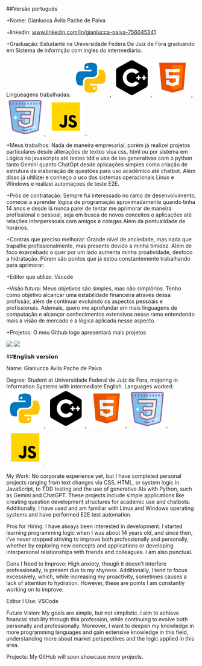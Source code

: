 ##Versão português

+Nome: Gianlucca Ávila Pache de Paiva

+linkedin: www.linkedin.com/in/gianlucca-paiva-756045341

+Graduação: Estudante na Universidade Federa De Juiz de Fora graduando em Sistema de informção com ingles do intermediário.

Lingueagens trabalhadas: 
![alt text](image.png), ![alt text](image-1.png), ![alt text](image-2.png), ![alt text](image-3.png), ![alt text](image-4.png)..

+Meus trabalhos: Nada de maneira empresarial, porém já realizei projetos particulares desde alterações de textos viua css, html ou por sistema em Lógica no javascripts até testes tdd e uso de ias generativas com o python tanto Gemini quanto ChatGpt desde aplicações simples como criação de estrutura de elaboração de questões para uso acadêmico até chatbot. Além disso já ultilizei e conheço o uso dos sistemas operacionais Linux e Windows e realizei automaçoes de teste E2E.

+Prós de contratação: Sempre fui interessado no ramo de desenvolvimento, comecei a aprender lógica de programação aproximadamente quando tinha 14 anos e desde lá nunca parei de tentar me aprimorar de maneira profissional e pessoal, seja em busca de novos conceitos e aplicações até relações interperssoais com amigos e colegas.Além da pontualidade de horários.

+Contras que preciso melhorar: Grande nível de anciedade, mas nada que trapalhe profissionalmente, mas presente devido a minha timidez. Além de foco exarcebado o quer por um lado aumenta minha proatividade, desfoco a hidratação. Pórem são pontos que já estou constantemente trabalhando para aprimorar.

+Editor que utilizo: Vscode

+Visão futura: Meus objetivos são simples, mas não simplórios. Tenho como objetivo alcançar uma estabilidade financeira através dessa profissão, além de continuar evoluindo os aspectos pessoais e profissionais. Ademais, quero me aprofundar em mais linguagens de computação e alcançar conhecimentos extensivos nesse ramo entendendo mais a visão de mercado e a lógica aplicada nesse aspecto.

+Projetos: O meu Github logo apresentará mais projetos

<div>
<img loading="lazy" height="180em" src="https://github-readme-stats.vercel.app/api/top-langs/?username=GianluccaPiava&layout=compact&langs_count=7&theme=dracula"/>
<img loading="lazy" height="180em" src="https://github-readme-stats.vercel.app/api?username=GianluccaPaiva&show_icons=true&theme=dracula&include_all_commits=true&count_private=true"/>
</div>
  
##𝗘𝗻𝗴𝗹𝗶𝘀𝗵 𝘃𝗲𝗿𝘀𝗶𝗼𝗻

Name: Gianlucca Ávila Pache de Paiva

Degree: Student at Universidade Federal de Juiz de Fora, majoring in Information Systems with intermediate English.
Languages worked: 
![alt text](image.png), ![alt text](image-1.png), ![alt text](image-2.png), ![alt text](image-3.png), ![alt text](image-4.png).

My Work: No corporate experience yet, but I have completed personal projects ranging from text changes via CSS, HTML, or system logic in JavaScript, to TDD testing and the use of generative AIs with Python, such as Gemini and ChatGPT. These projects include simple applications like creating question development structures for academic use and chatbots. Additionally, I have used and am familiar with Linux and Windows operating systems and have performed E2E test automation.

Pros for Hiring: I have always been interested in development. I started learning programming logic when I was about 14 years old, and since then, I’ve never stopped striving to improve both professionally and personally, whether by exploring new concepts and applications or developing interpersonal relationships with friends and colleagues. I am also punctual.

Cons I Need to Improve: High anxiety, though it doesn’t interfere professionally, is present due to my shyness. Additionally, I tend to focus excessively, which, while increasing my proactivity, sometimes causes a lack of attention to hydration. However, these are points I am constantly working on to improve.

Editor I Use: VSCode

Future Vision: My goals are simple, but not simplistic. I aim to achieve financial stability through this profession, while continuing to evolve both personally and professionally. Moreover, I want to deepen my knowledge in more programming languages and gain extensive knowledge in this field, understanding more about market perspectives and the logic applied in this area.

Projects: My GitHub will soon showcase more projects.
